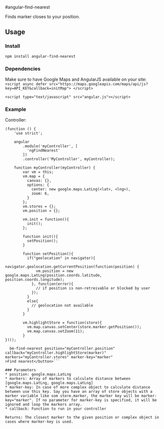 #angular-find-nearest

Finds marker closes to your position.

## Usage
### Install
`npm install angular-find-nearest`

### Dependencies
Make sure to have Google Maps and AngularJS available on your site:
`<script async defer
      src="https://maps.googleapis.com/maps/api/js?key=API_KEY&callback=initMap">
    </script>`
    
`<script type="text/javascript" src="angular.js"></script>`

### Example
Controller: 
```
(function () {
    'use strict';

    angular
        .module('myController', [
          'ngFindNearest'
        ])
        .controller('MyController', myController);

    function myController(myController) {
        var vm = this;
        vm.map = {
          canvas: {},
          options: {
            center: new google.maps.LatLng(<lat>, <lng>),
            zoom: 6,
          }
        };
        vm.stores = {};
        vm.position = {};

        vm.init = function(){
          init();
        };

        function init(){
          setPosition();
        }

        function setPosition(){
          if("geolocation" in navigator){
            navigator.geolocation.getCurrentPosition(function(position) {
              vm.position = new google.maps.LatLng(position.coords.latitude, position.coords.longitude);
            }, function(error){
              // if position is non-retreivable or blocked by user
            });
          }
          else{
            // geolocation not available
          }
        }
        
        vm.highlightStore = function(store){
          vm.map.canvas.setCenter(store.marker.getPosition());
          vm.map.canvas.setZoom(11);
        }
})();
```




```<button class="map-find-nearest"
  bm-find-nearest position="myController.position" callback="myController.highlightStore(marker)" markers="myController.stores" marker-key="marker"
>Find nearest</button>```

### Parameters
* position: google.maps.LatLng
* markers: Array of markers to calculate distance between [google.maps.LatLng, google.maps.LatLng]
* marker-key: In case of more complex object to calculate distance between use this key. Say you have an array of store objects with a marker variable like som store.marker, the marker key will be marker-key="marker". If no parameter for marker-key is specified, it will be ignored and loop the markers array.
* callback: Function to run in your controller

Returns: The closest marker to the given position or complex object in cases where marker-key is used.
